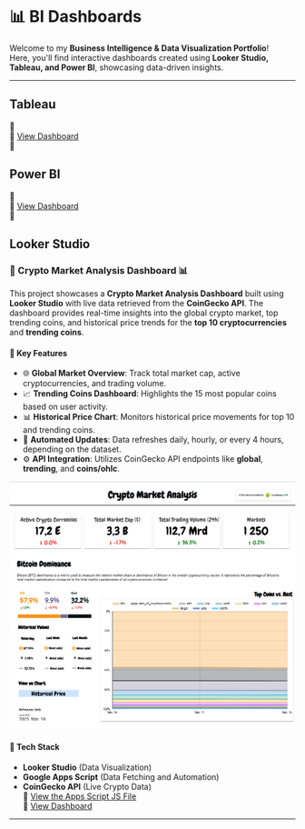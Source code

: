 # 📊 BI Dashboards

Welcome to my **Business Intelligence & Data Visualization Portfolio**!  
Here, you'll find interactive dashboards created using **Looker Studio, Tableau, and Power BI**, showcasing data-driven insights.

---
## Tableau

🔷  
🔗 [View Dashboard](https://public.tableau.com/your-dashboard-link)  
📄 


## Power BI

🔷  
🔗 [View Dashboard](https://app.powerbi.com/your-dashboard-link)  
📄

## Looker Studio

### 🔷 Crypto Market Analysis Dashboard 📊

This project showcases a **Crypto Market Analysis Dashboard** built using **Looker Studio** with live data retrieved from the **CoinGecko API**. The dashboard provides real-time insights into the global crypto market, top trending coins, and historical price trends for the **top 10 cryptocurrencies** and **trending coins**.

#### 🚀 **Key Features**

- 🌐 **Global Market Overview**: Track total market cap, active cryptocurrencies, and trading volume.  
- 📈 **Trending Coins Dashboard**: Highlights the 15 most popular coins based on user activity.  
- 📊 **Historical Price Chart**: Monitors historical price movements for top 10 and trending coins.  
- 🔄 **Automated Updates**: Data refreshes daily, hourly, or every 4 hours, depending on the dataset.  
- ⚙️ **API Integration**: Utilizes CoinGecko API endpoints like **global**, **trending**, and **coins/ohlc**.  

<p align="center">
  <img src="images/lookerstudio/crypto_market_analysis_lookerstudio.png" alt="Crypto Market Analysis">
</p>

#### 🔑 **Tech Stack**

- **Looker Studio** (Data Visualization)  
- **Google Apps Script** (Data Fetching and Automation)  
- **CoinGecko API** (Live Crypto Data)  
🤖 [View the Apps Script JS File](./scripts/apps_scripts/coingecko.js)  
🔗 [View Dashboard](https://lookerstudio.google.com/u/0/reporting/7df8f109-6f75-47ce-a48d-d4a8aa989d5d/page/sDkrE)

---

